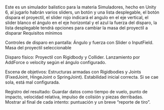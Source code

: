 Este es un simulador balistico para la materia Simuladores, hecho en Unity 6, al jugarlo habrán varios sliders, un botón y una lista desplegable, el botón dispara el proyectil, el slider rojo indicará el angulo en el eje vertical, el slider blanco el ángulo en el eje horizontal y el azul la fuerza del disparo, la lista desplegable tendrá opciones para cambiar la masa del proyectil a disparar
Requisitos mínimos


Controles de disparo en pantalla:
Ángulo y fuerza con Slider o InputField.
Masa del proyectil seleccionable


Disparo físico:
Proyectil con Rigidbody y Collider.
Lanzamiento por AddForce o velocity según el ángulo configurado.


Escena de objetivos:
Estructuras armadas con Rigidbodies y Joints (FixedJoint, HingeJoint o SpringJoint).
Estabilidad inicial correcta. Si se cae sola, está mal configurada.


Registro del resultado:
Guardar datos como tiempo de vuelo, punto de impacto, velocidad relativa, impulso de colisión y piezas derribadas.
Mostrar al final de cada intento: puntuación y un breve “reporte de tiro”.
